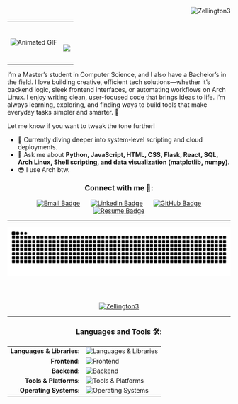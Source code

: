 <p align="right"> <img src="https://komarev.com/ghpvc/?username=Zellington3&label=Profile%20views&color=0e75b6&style=flat" alt="Zellington3" /> </p>

<table style="border: none; width: 100%;">
  <tr>
    <td style="text-align: left; vertical-align: middle; border: none;">
      <img src="https://user-images.githubusercontent.com/74038190/229223156-0cbdaba9-3128-4d8e-8719-b6b4cf741b67.gif" alt="Animated GIF" width="200" />
    </td>
    <td style="text-align: right; vertical-align: middle; border: none;">
      <h1>
        <a href="https://github.com/DenverCoder1/readme-typing-svg">
          <img src="https://readme-typing-svg.herokuapp.com/?font=Righteous&size=45&center=true&vCenter=true&width=600&height=80&duration=4000&color=45447C&lines=Hello+%F0%9F%8C%8E!;+I'm+Zach+Ellington!" />
        </a>
      </h1>
    </td>
  </tr>
</table



I’m a Master’s student in Computer Science, and I also have a Bachelor’s in the field. I love building creative, efficient tech solutions—whether it’s backend logic, sleek frontend interfaces, or automating workflows on Arch Linux. I enjoy writing clean, user-focused code that brings ideas to life. I’m always learning, exploring, and finding ways to build tools that make everyday tasks simpler and smarter. 🧠

Let me know if you want to tweak the tone further!
- 🌱 Currently diving deeper into system-level scripting and cloud deployments.
- 💬 Ask me about **Python, JavaScript, HTML, CSS, Flask, React, SQL, Arch Linux, Shell scripting, and data visualization (matplotlib, numpy)**.
- 😎 I use Arch btw. 

  
<h3 align="center">Connect with me 🔗:</h3>
<p align="center">
  <a href="mailto:zelling3@gmail.com"><img src="https://img.shields.io/badge/Email-D14836?style=flat&logo=gmail&logoColor=white" alt="Email Badge" style="margin:0 10px;" /></a>
  <a href="https://www.linkedin.com/in/zachary-ellington001"><img src="https://img.shields.io/badge/LinkedIn-0077B5?style=flat&logo=linkedin&logoColor=white" alt="LinkedIn Badge" style="margin:0 10px;" /></a>
  <a href="https://github.com/Zellington3"><img src="https://img.shields.io/badge/GitHub-181717?style=flat&logo=github&logoColor=white" alt="GitHub Badge" style="margin:0 10px;" /></a>
<a href="https://raw.githubusercontent.com/Zellington3/Zellington3/main/Zachary_Ellington_Resume.pdf">
  <img src="https://img.shields.io/badge/Resume-4CAF50?style=flat&logo=read-the-docs&logoColor=white" alt="Resume Badge" style="margin:0 10px;" />
</a>


</p>



------

<p align="center">
  <picture>
    <source media="(prefers-color-scheme: dark)" srcset="https://raw.githubusercontent.com/Zellington3/Zellington3/output/github-contribution-grid-snake-dark.svg" />
    <source media="(prefers-color-scheme: light)" srcset="https://raw.githubusercontent.com/Zellington3/Zellington3/output/github-contribution-grid-snake.svg" />
    <img alt="GitHub Snake Animation" src="https://raw.githubusercontent.com/Zellington3/Zellington3/output/github-contribution-grid-snake.svg" />
  </picture>
</p>

<p align="center" style="margin: 20px 0;">&nbsp;</p>

<p align="center">
  <a href="https://github.com/Zellington3">
    <img src="https://github-readme-streak-stats.herokuapp.com/?user=Zellington3&&theme=tokyonight" alt="Zellington3" />
  </a>
</p>

------

<h3 align="center">Languages and Tools 🛠️:</h3>

<div align="center">
  <table cellspacing="10" cellpadding="4">
    <tr>
      <td align="right" style="font-weight: bold;">Languages & Libraries:</td>
      <td align="left">
        <div style="text-align: left;">
          <img height="40" src="https://skillicons.dev/icons?i=python,js,html,css,java" alt="Languages & Libraries" />
        </div>
      </td>
    </tr>
    <tr>
      <td align="right" style="font-weight: bold;">Frontend:</td>
      <td align="left">
        <div style="text-align: left;">
          <img height="40" src="https://skillicons.dev/icons?i=react,bootstrap,threejs" alt="Frontend" />
        </div>
      </td>
    </tr>
    <tr>
      <td align="right" style="font-weight: bold;">Backend:</td>
      <td align="left">
        <div style="text-align: left;">
          <img height="40" src="https://skillicons.dev/icons?i=flask,nodejs,postgresql" alt="Backend" />
        </div>
      </td>
    </tr>
    <tr>
      <td align="right" style="font-weight: bold;">Tools & Platforms:</td>
      <td align="left">
        <div style="text-align: left;">
          <img height="40" src="https://skillicons.dev/icons?i=linux,bash,github,vscode,git,gcp" alt="Tools & Platforms" />
        </div>
      </td>
    </tr>
    <tr>
      <td align="right" style="font-weight: bold;">Operating Systems:</td>
      <td align="left">
        <div style="text-align: left;">
          <img height="40" src="https://skillicons.dev/icons?i=arch,ubuntu,windows" alt="Operating Systems" />
        </div>
      </td>
    </tr>
  </table>
</div>



